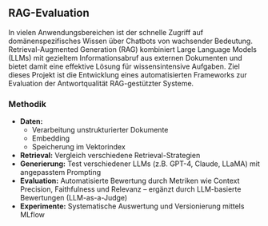 ## RAG-Evaluation

In vielen Anwendungsbereichen ist der schnelle Zugriff auf domänenspezifisches Wissen über Chatbots von wachsender Bedeutung. Retrieval-Augmented Generation (RAG) kombiniert Large Language Models (LLMs) mit gezieltem Informationsabruf aus externen Dokumenten und bietet damit eine effektive Lösung für wissensintensive Aufgaben. Ziel dieses Projekt ist die Entwicklung eines automatisierten Frameworks zur Evaluation der Antwortqualität RAG-gestützter Systeme.

### **Methodik**

* **Daten:** 
  - Verarbeitung unstrukturierter Dokumente
  - Embedding  
  - Speicherung im Vektorindex
* **Retrieval:** Vergleich verschiedene Retrieval-Strategien
* **Generierung:** Test verschiedener LLMs (z.B. GPT-4, Claude, LLaMA) mit angepasstem Prompting
* **Evaluation:** Automatisierte Bewertung durch Metriken wie Context Precision, Faithfulness und Relevanz – ergänzt durch LLM-basierte Bewertungen (LLM-as-a-Judge)
* **Experimente:** Systematische Auswertung und Versionierung mittels MLflow